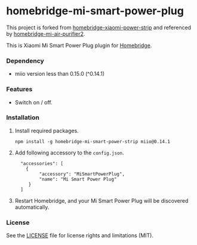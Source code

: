 # homebridge-mi-smart-power-plug

This project is forked from [homebridge-xiaomi-power-strip](https://github.com/mininny/homebridge-xiaomi-power-strip) and referenced by [homebridge-mi-air-purifier2](https://www.npmjs.com/package/homebridge-mi-air-purifier2).

This is Xiaomi Mi Smart Power Plug plugin for [Homebridge](https://github.com/nfarina/homebridge).

### Dependency

* miio version less than 0.15.0 (^0.14.1)

### Features

* Switch on / off.

### Installation

1. Install required packages.

   ```
   npm install -g homebridge-mi-smart-power-strip miio@0.14.1
   ```


2. Add following accessory to the `config.json`.

   ```
     "accessories": [
       {
            "accessory": "MiSmartPowerPlug",
            "name": "Mi Smart Power Plug"
        }
     ]
   ```

3. Restart Homebridge, and your Mi Smart Power Plug will be discovered automatically.



### License

See the [LICENSE](https://github.com/zhmul/homebridge-mi-smart-power-plug-eu/blob/master/LICENSE.md) file for license rights and limitations (MIT).

